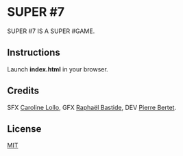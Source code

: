 # SUPER #7

SUPER #7 IS A SUPER #GAME.

## Instructions

Launch **index.html** in your browser.

## Credits

SFX [Caroline Lollo](http://carolinelollo.fr/), GFX [Raphaël Bastide](http://raphaelbastide.com/), DEV [Pierre Bertet](http://pierrebertet.net/).

## License

[MIT](http://pierre.mit-license.org/)

